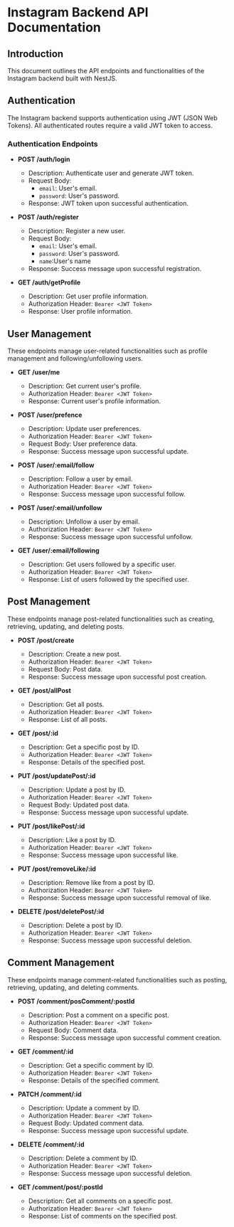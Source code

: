 # Instagram Backend API Documentation

## Introduction

This document outlines the API endpoints and functionalities of the Instagram backend built with NestJS.

## Authentication

The Instagram backend supports authentication using JWT (JSON Web Tokens). All authenticated routes require a valid JWT token to access.

### Authentication Endpoints

- **POST /auth/login**

  - Description: Authenticate user and generate JWT token.
  - Request Body:
    - `email`: User's email.
    - `password`: User's password.
  - Response: JWT token upon successful authentication.

- **POST /auth/register**

  - Description: Register a new user.
  - Request Body:
    - `email`: User's email.
    - `password`: User's password.
    - `name`:User's name
  - Response: Success message upon successful registration.

- **GET /auth/getProfile**
  - Description: Get user profile information.
  - Authorization Header: `Bearer <JWT Token>`
  - Response: User profile information.

## User Management

These endpoints manage user-related functionalities such as profile management and following/unfollowing users.

- **GET /user/me**

  - Description: Get current user's profile.
  - Authorization Header: `Bearer <JWT Token>`
  - Response: Current user's profile information.

- **POST /user/prefence**

  - Description: Update user preferences.
  - Authorization Header: `Bearer <JWT Token>`
  - Request Body: User preference data.
  - Response: Success message upon successful update.

- **POST /user/:email/follow**

  - Description: Follow a user by email.
  - Authorization Header: `Bearer <JWT Token>`
  - Response: Success message upon successful follow.

- **POST /user/:email/unfollow**

  - Description: Unfollow a user by email.
  - Authorization Header: `Bearer <JWT Token>`
  - Response: Success message upon successful unfollow.

- **GET /user/:email/following**
  - Description: Get users followed by a specific user.
  - Authorization Header: `Bearer <JWT Token>`
  - Response: List of users followed by the specified user.

## Post Management

These endpoints manage post-related functionalities such as creating, retrieving, updating, and deleting posts.

- **POST /post/create**

  - Description: Create a new post.
  - Authorization Header: `Bearer <JWT Token>`
  - Request Body: Post data.
  - Response: Success message upon successful post creation.

- **GET /post/allPost**

  - Description: Get all posts.
  - Authorization Header: `Bearer <JWT Token>`
  - Response: List of all posts.

- **GET /post/:id**

  - Description: Get a specific post by ID.
  - Authorization Header: `Bearer <JWT Token>`
  - Response: Details of the specified post.

- **PUT /post/updatePost/:id**

  - Description: Update a post by ID.
  - Authorization Header: `Bearer <JWT Token>`
  - Request Body: Updated post data.
  - Response: Success message upon successful update.

- **PUT /post/likePost/:id**

  - Description: Like a post by ID.
  - Authorization Header: `Bearer <JWT Token>`
  - Response: Success message upon successful like.

- **PUT /post/removeLike/:id**

  - Description: Remove like from a post by ID.
  - Authorization Header: `Bearer <JWT Token>`
  - Response: Success message upon successful removal of like.

- **DELETE /post/deletePost/:id**
  - Description: Delete a post by ID.
  - Authorization Header: `Bearer <JWT Token>`
  - Response: Success message upon successful deletion.

## Comment Management

These endpoints manage comment-related functionalities such as posting, retrieving, updating, and deleting comments.

- **POST /comment/posComment/:postId**

  - Description: Post a comment on a specific post.
  - Authorization Header: `Bearer <JWT Token>`
  - Request Body: Comment data.
  - Response: Success message upon successful comment creation.

- **GET /comment/:id**

  - Description: Get a specific comment by ID.
  - Authorization Header: `Bearer <JWT Token>`
  - Response: Details of the specified comment.

- **PATCH /comment/:id**

  - Description: Update a comment by ID.
  - Authorization Header: `Bearer <JWT Token>`
  - Request Body: Updated comment data.
  - Response: Success message upon successful update.

- **DELETE /comment/:id**

  - Description: Delete a comment by ID.
  - Authorization Header: `Bearer <JWT Token>`
  - Response: Success message upon successful deletion.

- **GET /comment/post/:postId**
  - Description: Get all comments on a specific post.
  - Authorization Header: `Bearer <JWT Token>`
  - Response: List of comments on the specified post.
